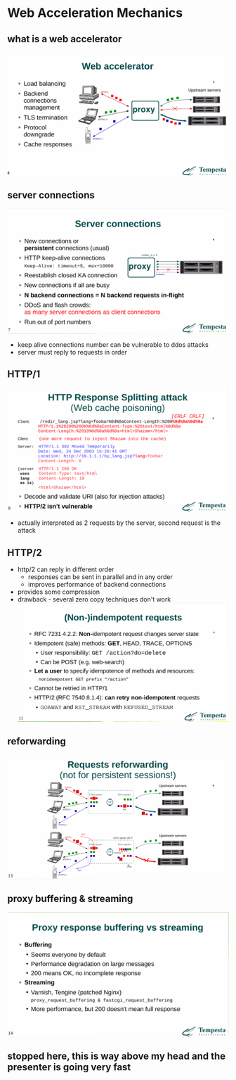 # Web Acceleration Mechanics

## what is a web accelerator
![](30.png)

## server connections
![](31.png)
* keep alive connections number can be vulnerable to ddos attacks
* server must reply to requests in order

## HTTP/1
![](32.png)
* actually interpreted as 2 requests by the server, second request is the attack

## HTTP/2
* http/2 can reply in different order
    * responses can be sent in parallel and in any order
    * improves performance of backend connections
* provides some compression
* drawback - several zero copy techniques don't work
![](33.png)

## reforwarding
![](34.png)

## proxy buffering & streaming
![](35.png)

## stopped here, this is way above my head and the presenter is going very fast